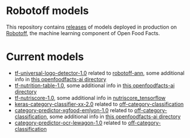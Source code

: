 # Robotoff models

This repository contains [releases](https://github.com/openfoodfacts/robotoff-models/releases) of models deployed in production on [Robotoff](https://github.com/openfoodfacts/robotoff), the machine learning component of Open Food Facts.

# Current models
* [tf-universal-logo-detector-1.0](https://github.com/openfoodfacts/robotoff-models/releases/tag/tf-universal-logo-detector-1.0) related to [robotoff-ann](https://github.com/openfoodfacts/robotoff-ann), some additional info in [this openfoodfacts-ai directory](https://github.com/openfoodfacts/openfoodfacts-ai/tree/develop/logo-ann)
* [tf-nutrition-table-1.0](https://github.com/openfoodfacts/robotoff-models/releases/tag/tf-nutrition-table-1.0), some additional info in [this openfoodfacts-ai directory](https://github.com/openfoodfacts/openfoodfacts-ai/tree/develop/nutrition-table-extraction)
* [tf-nutriscore-1.0](https://github.com/openfoodfacts/robotoff-models/releases/tag/tf-nutriscore-1.0), some additional info in [nutriscore_tensorflow](https://github.com/openfoodfacts/nutriscore_tensorflow)
* [keras-category-classifier-xx-2.0](https://github.com/openfoodfacts/robotoff-models/releases/tag/keras-category-classifier-xx-2.0) related to [off-category-classification](https://github.com/openfoodfacts/off-category-classification)
* [category-predictor-xgfood-emlyon-1.0](https://github.com/openfoodfacts/robotoff-models/releases/tag/category-predictor-xgfood-emlyon-1.0) related to [off-category-classification](https://github.com/openfoodfacts/off-category-classification), some additional info in [this openfoodfacts-ai directory](https://github.com/openfoodfacts/openfoodfacts-ai/tree/develop/ai-emlyon)
* [category-predictor-ocr-lewagon-1.0](https://github.com/openfoodfacts/robotoff-models/releases/tag/category-predictor-ocr-lewagon-1.0) related to [off-category-classification](https://github.com/openfoodfacts/off-category-classification)

